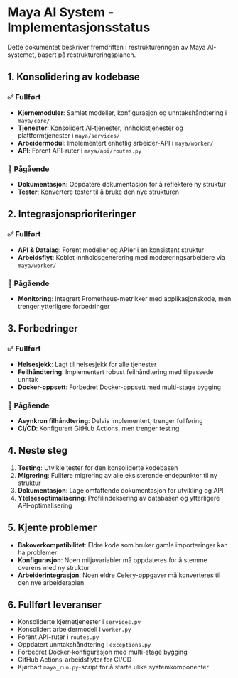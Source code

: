# Maya AI System - Implementasjonsstatus

Dette dokumentet beskriver fremdriften i restruktureringen av Maya AI-systemet, basert på restruktureringsplanen.

## 1. Konsolidering av kodebase

### ✅ Fullført
- **Kjernemoduler**: Samlet modeller, konfigurasjon og unntakshåndtering i `maya/core/` 
- **Tjenester**: Konsolidert AI-tjenester, innholdstjenester og plattformtjenester i `maya/services/`
- **Arbeidermodul**: Implementert enhetlig arbeider-API i `maya/worker/`
- **API**: Forent API-ruter i `maya/api/routes.py`

### 🔄 Pågående
- **Dokumentasjon**: Oppdatere dokumentasjon for å reflektere ny struktur
- **Tester**: Konvertere tester til å bruke den nye strukturen

## 2. Integrasjonsprioriteringer

### ✅ Fullført
- **API & Datalag**: Forent modeller og APIer i en konsistent struktur
- **Arbeidsflyt**: Koblet innholdsgenerering med modereringsarbeidere via `maya/worker/`

### 🔄 Pågående
- **Monitoring**: Integrert Prometheus-metrikker med applikasjonskode, men trenger ytterligere forbedringer

## 3. Forbedringer

### ✅ Fullført
- **Helsesjekk**: Lagt til helsesjekk for alle tjenester
- **Feilhåndtering**: Implementert robust feilhåndtering med tilpassede unntak
- **Docker-oppsett**: Forbedret Docker-oppsett med multi-stage bygging

### 🔄 Pågående
- **Asynkron filhåndtering**: Delvis implementert, trenger fullføring
- **CI/CD**: Konfigurert GitHub Actions, men trenger testing

## 4. Neste steg

1. **Testing**: Utvikle tester for den konsoliderte kodebasen
2. **Migrering**: Fullføre migrering av alle eksisterende endepunkter til ny struktur
3. **Dokumentasjon**: Lage omfattende dokumentasjon for utvikling og API
4. **Ytelsesoptimalisering**: Profilindeksering av databasen og ytterligere API-optimalisering

## 5. Kjente problemer

- **Bakoverkompatibilitet**: Eldre kode som bruker gamle importeringer kan ha problemer
- **Konfigurasjon**: Noen miljøvariabler må oppdateres for å stemme overens med ny struktur
- **Arbeiderintegrasjon**: Noen eldre Celery-oppgaver må konverteres til den nye arbeiderapien

## 6. Fullført leveranser

- Konsoliderte kjernetjenester i `services.py`
- Konsolidert arbeidermodell i `worker.py`
- Forent API-ruter i `routes.py`
- Oppdatert unntakshåndtering i `exceptions.py`
- Forbedret Docker-konfigurasjon med multi-stage bygging
- GitHub Actions-arbeidsflyter for CI/CD
- Kjørbart `maya_run.py`-script for å starte ulike systemkomponenter
